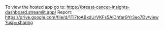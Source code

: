 To view the hosted app go to: https://breast-cancer-insights-dashboard.streamlit.app/
Report: https://drive.google.com/file/d/1Ti7toABxdUrVKFs5AlDhfarGYr3eo7Dv/view?usp=sharing
